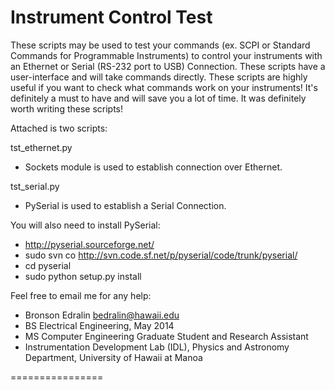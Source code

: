 Instrument Control Test
================

These scripts may be used to test your commands (ex. SCPI or Standard Commands for Programmable Instruments) to control your instruments with an Ethernet or Serial (RS-232 port to USB) Connection. These scripts have a user-interface and will take commands directly. These scripts are highly useful if you want to check what commands work on your instruments! It's definitely a must to have and will save you a lot of time. It was definitely worth writing these scripts!


Attached is two scripts:

tst_ethernet.py
- Sockets module is used to establish connection over Ethernet.

tst_serial.py
- PySerial is used to establish a Serial Connection.

You will also need to install PySerial:
- http://pyserial.sourceforge.net/
- sudo svn co http://svn.code.sf.net/p/pyserial/code/trunk/pyserial/
- cd pyserial
- sudo python setup.py install

Feel free to email me for any help:
- Bronson Edralin <bedralin@hawaii.edu>
- BS Electrical Engineering, May 2014
- MS Computer Engineering Graduate Student and Research Assistant
- Instrumentation Development Lab (IDL), Physics and Astronomy Department, University of Hawaii at Manoa

================
